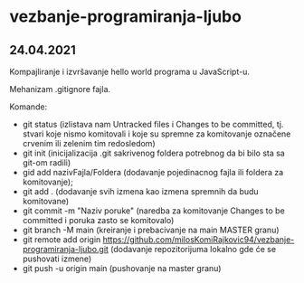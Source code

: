 # vezbanje-programiranja-ljubo

## 24.04.2021

Kompajliranje i izvršavanje hello world programa u JavaScript-u.

Mehanizam .gitignore fajla.

Komande:

- git status (izlistava nam Untracked files i Changes to be committed, tj. stvari koje nismo komitovali i koje su spremne za komitovanje označene crvenim ili zelenim tim redosledom)
- git init (inicijalizacija .git sakrivenog foldera potrebnog da bi bilo sta sa git-om radili)
- gid add nazivFajla/Foldera (dodavanje pojedinacnog fajla ili foldera za komitovanje);
- git add . (dodavanje svih izmena kao izmena spremnih da budu komitovane)
- git commit -m "Naziv poruke" (naredba za komitovanje Changes to be committed i poruka zasto se komitovalo)
- git branch -M main (kreiranje i prebacivanje na main MASTER granu)
- git remote add origin https://github.com/milosKomiRajkovic94/vezbanje-programiranja-ljubo.git (dodavanje repozitorijuma lokalno gde će se pushovati izmene)
- git push -u origin main (pushovanje na master granu)
